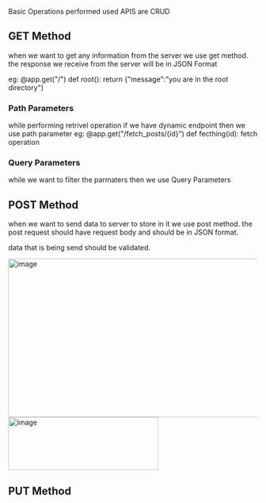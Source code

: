Basic Operations performed used APIS are CRUD


## GET Method
 when we want to get any information from the server we use get method.
 the response we receive from the server will be in JSON Format

 eg:
 @app.get("/")
 def root():
   return {"message":"you are in the root directory")

 ### Path Parameters
 while performing retrivel operation if we have dynamic endpoint then we use path parameter
 eg: 
 @app.get("/fetch_posts/{id}")
 def fecthing(id):
  fetch operation

### Query Parameters
 while we want to filter the parmaters then we use Query Parameters

## POST Method

when we want to send data to server to store in it we use post method. the post request should have request body and should be in JSON format.

data that is being send should be validated.

<img width="526" height="320" alt="image" src="https://github.com/user-attachments/assets/d05d4b83-9768-4398-9fc3-770861d2a965" />

<img width="303" height="107" alt="image" src="https://github.com/user-attachments/assets/e4bd8c5a-4a53-4214-b8a2-5fd1dbc0d6f2" />

## PUT Method

